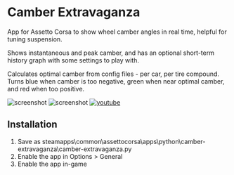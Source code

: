 # Camber Extravaganza

App for Assetto Corsa to show wheel camber angles in real time, helpful for tuning suspension.

Shows instantaneous and peak camber, and has an optional short-term history graph with some settings to play with.

Calculates optimal camber from config files - per car, per tire compound.  Turns blue when camber is too negative, green when near optimal camber, and red when too positive.

![screenshot](https://i.redd.it/sn7joxj4uvey.png)
![screenshot](https://thumbs.gfycat.com/CourteousSlimyCanvasback-size_restricted.gif)
[![youtube](https://i.imgur.com/CjyzZ9t.png)](https://www.youtube.com/watch?v=IMbU8Rjkklg)

## Installation

1. Save as steamapps\common\assettocorsa\apps\python\camber-extravaganza\camber-extravaganza.py
2. Enable the app in Options > General
3. Enable the app in-game
